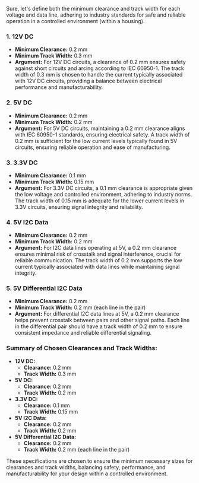 Sure, let's define both the minimum clearance and track width for each voltage and data line, adhering to industry standards for safe and reliable operation in a controlled environment (within a housing).

### 1. **12V DC**
- **Minimum Clearance:** 0.2 mm
- **Minimum Track Width:** 0.3 mm
- **Argument:** For 12V DC circuits, a clearance of 0.2 mm ensures safety against short circuits and arcing according to IEC 60950-1. The track width of 0.3 mm is chosen to handle the current typically associated with 12V DC circuits, providing a balance between electrical performance and manufacturability.

### 2. **5V DC**
- **Minimum Clearance:** 0.2 mm
- **Minimum Track Width:** 0.2 mm
- **Argument:** For 5V DC circuits, maintaining a 0.2 mm clearance aligns with IEC 60950-1 standards, ensuring electrical safety. A track width of 0.2 mm is sufficient for the low current levels typically found in 5V circuits, ensuring reliable operation and ease of manufacturing.

### 3. **3.3V DC**
- **Minimum Clearance:** 0.1 mm
- **Minimum Track Width:** 0.15 mm
- **Argument:** For 3.3V DC circuits, a 0.1 mm clearance is appropriate given the low voltage and controlled environment, adhering to industry norms. The track width of 0.15 mm is adequate for the lower current levels in 3.3V circuits, ensuring signal integrity and reliability.

### 4. **5V I2C Data**
- **Minimum Clearance:** 0.2 mm
- **Minimum Track Width:** 0.2 mm
- **Argument:** For I2C data lines operating at 5V, a 0.2 mm clearance ensures minimal risk of crosstalk and signal interference, crucial for reliable communication. The track width of 0.2 mm supports the low current typically associated with data lines while maintaining signal integrity.

### 5. **5V Differential I2C Data**
- **Minimum Clearance:** 0.2 mm
- **Minimum Track Width:** 0.2 mm (each line in the pair)
- **Argument:** For differential I2C data lines at 5V, a 0.2 mm clearance helps prevent crosstalk between pairs and other signal paths. Each line in the differential pair should have a track width of 0.2 mm to ensure consistent impedance and reliable differential signaling.

### Summary of Chosen Clearances and Track Widths:
- **12V DC:** 
  - **Clearance:** 0.2 mm
  - **Track Width:** 0.3 mm
- **5V DC:**
  - **Clearance:** 0.2 mm
  - **Track Width:** 0.2 mm
- **3.3V DC:**
  - **Clearance:** 0.1 mm
  - **Track Width:** 0.15 mm
- **5V I2C Data:**
  - **Clearance:** 0.2 mm
  - **Track Width:** 0.2 mm
- **5V Differential I2C Data:**
  - **Clearance:** 0.2 mm
  - **Track Width:** 0.2 mm (each line in the pair)

These specifications are chosen to ensure the minimum necessary sizes for clearances and track widths, balancing safety, performance, and manufacturability for your design within a controlled environment.